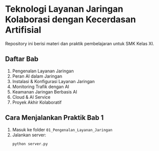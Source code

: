 # Teknologi Layanan Jaringan Kolaborasi dengan Kecerdasan Artifisial

Repository ini berisi materi dan praktik pembelajaran untuk SMK Kelas XI.

## Daftar Bab
1. Pengenalan Layanan Jaringan
2. Peran AI dalam Jaringan
3. Instalasi & Konfigurasi Layanan Jaringan
4. Monitoring Trafik dengan AI
5. Keamanan Jaringan Berbasis AI
6. Cloud & AI Service
7. Proyek Akhir Kolaboratif

## Cara Menjalankan Praktik Bab 1
1. Masuk ke folder `01_Pengenalan_Layanan_Jaringan`
2. Jalankan server:
   ```bash
   python server.py
